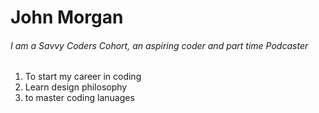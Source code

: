 # John Morgan 

###### I am a Savvy Coders Cohort, an aspiring coder and part time Podcaster

1. To start my career in coding
2. Learn design philosophy 
3. to master coding lanuages 
